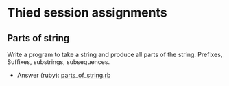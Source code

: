 # Thied session assignments

## Parts of string

Write a program to take a string and produce all parts of the string. 
Prefixes, Suffixes, substrings, subsequences.

- Answer (ruby): [parts_of_string.rb](parts_of_string.rb) 
